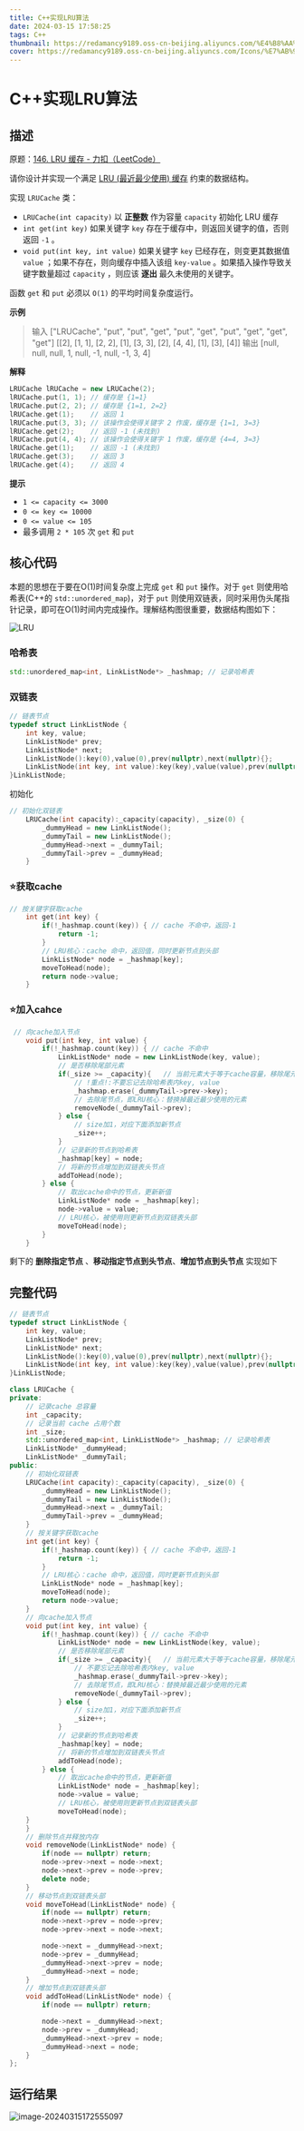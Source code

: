 ```yaml
---
title: C++实现LRU算法
date: 2024-03-15 17:58:25
tags: C++
thumbnail: https://redamancy9189.oss-cn-beijing.aliyuncs.com/%E4%B8%AA%E4%BA%BA%E5%9B%BE%E5%BA%8A/LRU.png
cover: https://redamancy9189.oss-cn-beijing.aliyuncs.com/Icons/%E7%AB%99%E7%82%B9logo.png
---
```


# C++实现LRU算法

## 描述

原题：[146. LRU 缓存 - 力扣（LeetCode）](https://leetcode.cn/problems/lru-cache/description/)

请你设计并实现一个满足 [LRU (最近最少使用) 缓存](https://baike.baidu.com/item/LRU) 约束的数据结构。

实现 `LRUCache` 类：

- `LRUCache(int capacity)` 以 **正整数** 作为容量 `capacity` 初始化 LRU 缓存
- `int get(int key)` 如果关键字 `key` 存在于缓存中，则返回关键字的值，否则返回 `-1` 。
- `void put(int key, int value)` 如果关键字 `key` 已经存在，则变更其数据值 `value` ；如果不存在，则向缓存中插入该组 `key-value` 。如果插入操作导致关键字数量超过 `capacity` ，则应该 **逐出** 最久未使用的关键字。

函数 `get` 和 `put` 必须以 `O(1)` 的平均时间复杂度运行。

**示例**

> 输入
> ["LRUCache", "put", "put", "get", "put", "get", "put", "get", "get", "get"]
> [[2], [1, 1], [2, 2], [1], [3, 3], [2], [4, 4], [1], [3], [4]]
> 输出
> [null, null, null, 1, null, -1, null, -1, 3, 4]

**解释**

```C++
LRUCache lRUCache = new LRUCache(2);
lRUCache.put(1, 1); // 缓存是 {1=1}
lRUCache.put(2, 2); // 缓存是 {1=1, 2=2}
lRUCache.get(1);    // 返回 1
lRUCache.put(3, 3); // 该操作会使得关键字 2 作废，缓存是 {1=1, 3=3}
lRUCache.get(2);    // 返回 -1 (未找到)
lRUCache.put(4, 4); // 该操作会使得关键字 1 作废，缓存是 {4=4, 3=3}
lRUCache.get(1);    // 返回 -1 (未找到)
lRUCache.get(3);    // 返回 3
lRUCache.get(4);    // 返回 4
```

**提示**

- `1 <= capacity <= 3000`
- `0 <= key <= 10000`
- `0 <= value <= 105`
- 最多调用 `2 * 105` 次 `get` 和 `put`

## 核心代码

本题的思想在于要在O(1)时间复杂度上完成 `get` 和 `put` 操作。对于 `get` 则使用哈希表(C++的 `std::unordered_map`)，对于 `put` 则使用双链表，同时采用伪头尾指针记录，即可在O(1)时间内完成操作。理解结构图很重要，数据结构图如下：

![LRU](https://redamancy9189.oss-cn-beijing.aliyuncs.com/%E4%B8%AA%E4%BA%BA%E5%9B%BE%E5%BA%8A/LRU.png)

### 哈希表

```C++
std::unordered_map<int, LinkListNode*> _hashmap; // 记录哈希表
```

### 双链表

```C++
// 链表节点
typedef struct LinkListNode {
    int key, value;
    LinkListNode* prev;
    LinkListNode* next;
    LinkListNode():key(0),value(0),prev(nullptr),next(nullptr){};
    LinkListNode(int key, int value):key(key),value(value),prev(nullptr),next(nullptr){}
}LinkListNode;

```

初始化

```c++
// 初始化双链表
    LRUCache(int capacity):_capacity(capacity), _size(0) {
        _dummyHead = new LinkListNode();
        _dummyTail = new LinkListNode();
        _dummyHead->next = _dummyTail;
        _dummyTail->prev = _dummyHead;
    }
```

### ⭐获取cache

```C++
// 按关键字获取cache
    int get(int key) {
        if(!_hashmap.count(key)) { // cache 不命中，返回-1
            return -1;
        }
        // LRU核心：cache 命中，返回值，同时更新节点到头部
        LinkListNode* node = _hashmap[key];
        moveToHead(node);
        return node->value;
    }
```

### ⭐加入cahce

```C++
 // 向cache加入节点
    void put(int key, int value) {
        if(!_hashmap.count(key)) { // cache 不命中
            LinkListNode* node = new LinkListNode(key, value);
            // 是否移除尾部元素
            if(_size >= _capacity){   // 当前元素大于等于cache容量，移除尾元素
                // !重点!:不要忘记去除哈希表内key, value
                _hashmap.erase(_dummyTail->prev->key);  
                // 去除尾节点，即LRU核心：替换掉最近最少使用的元素
                removeNode(_dummyTail->prev);  
            } else {
                // size加1，对应下面添加新节点
                _size++;
            }
            // 记录新的节点到哈希表
            _hashmap[key] = node;
            // 将新的节点增加到双链表头节点  
            addToHead(node);
        } else {
            // 取出cache命中的节点，更新新值
            LinkListNode* node = _hashmap[key];
            node->value = value;
            // LRU核心，被使用则更新节点到双链表头部
            moveToHead(node);
    	}
    }
```

剩下的 **删除指定节点** 、**移动指定节点到头节点**、**增加节点到头节点** 实现如下

## 完整代码

```C++
// 链表节点
typedef struct LinkListNode {
    int key, value;
    LinkListNode* prev;
    LinkListNode* next;
    LinkListNode():key(0),value(0),prev(nullptr),next(nullptr){};
    LinkListNode(int key, int value):key(key),value(value),prev(nullptr),next(nullptr){}
}LinkListNode;

class LRUCache {
private:
    // 记录cache 总容量
    int _capacity;
    // 记录当前 cache 占用个数
    int _size; 
    std::unordered_map<int, LinkListNode*> _hashmap; // 记录哈希表
    LinkListNode* _dummyHead;
    LinkListNode* _dummyTail;
public:
    // 初始化双链表
    LRUCache(int capacity):_capacity(capacity), _size(0) {
        _dummyHead = new LinkListNode();
        _dummyTail = new LinkListNode();
        _dummyHead->next = _dummyTail;
        _dummyTail->prev = _dummyHead;
    }
    // 按关键字获取cache
    int get(int key) {
        if(!_hashmap.count(key)) { // cache 不命中，返回-1
            return -1;
        }
        // LRU核心：cache 命中，返回值，同时更新节点到头部
        LinkListNode* node = _hashmap[key];
        moveToHead(node);
        return node->value;
    }
    // 向cache加入节点
    void put(int key, int value) {
        if(!_hashmap.count(key)) { // cache 不命中
            LinkListNode* node = new LinkListNode(key, value);
            // 是否移除尾部元素
            if(_size >= _capacity){   // 当前元素大于等于cache容量，移除尾元素
                // 不要忘记去除哈希表内key, value
                _hashmap.erase(_dummyTail->prev->key);  
                // 去除尾节点，即LRU核心：替换掉最近最少使用的元素
                removeNode(_dummyTail->prev);  
            } else {
                // size加1，对应下面添加新节点
                _size++;
            }
            // 记录新的节点到哈希表
            _hashmap[key] = node;
            // 将新的节点增加到双链表头节点  
            addToHead(node);
        } else {
            // 取出cache命中的节点，更新新值
            LinkListNode* node = _hashmap[key];
            node->value = value;
            // LRU核心，被使用则更新节点到双链表头部
            moveToHead(node);
    }
    }
    // 删除节点并释放内存
    void removeNode(LinkListNode* node) {
        if(node == nullptr) return;
        node->prev->next = node->next;
        node->next->prev = node->prev;
        delete node;
    }
    // 移动节点到双链表头部
    void moveToHead(LinkListNode* node) {
        if(node == nullptr) return;
        node->next->prev = node->prev;
        node->prev->next = node->next;

        node->next = _dummyHead->next;
        node->prev = _dummyHead;
        _dummyHead->next->prev = node;
        _dummyHead->next = node;
    }
    // 增加节点到双链表头部
    void addToHead(LinkListNode* node) {
        if(node == nullptr) return;

        node->next = _dummyHead->next;
        node->prev = _dummyHead;
        _dummyHead->next->prev = node;
        _dummyHead->next = node;
    }
};

```

## 运行结果

![image-20240315172555097](https://redamancy9189.oss-cn-beijing.aliyuncs.com/%E4%B8%AA%E4%BA%BA%E5%9B%BE%E5%BA%8A/image-20240315172555097.png)